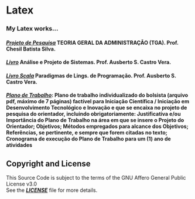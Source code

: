 # Latex

### My Latex works...

#### [***Projeto de Pesquisa***](/Latex-ADM/ADM21_2.pdf) TEORIA GERAL DA ADMINISTRAÇÃO (TGA). Prof. Chesil Batista Silva.

#### [***Livro***](/Latex-analise_e_projeto_de_sistemas/2022DanielTerraGomes-Sistema_remoto_de_carros_autonomos_.pdf) Análise e Projeto de Sistemas. Prof. Ausberto S. Castro Vera.

#### [***Livro Scala***](/Latex-scala/danielTerraGomes.pdf) Paradigmas de Lings. de Programação. Prof. Ausberto S. Castro Vera.

#### [***Plano de Trabalho***](plano_trabalho): Plano de trabalho individualizado do bolsista (arquivo pdf, máximo de 7 páginas) factível para Iniciação Científica / Iniciação em Desenvolvimento Tecnológico e Inovação e que se encaixa no projeto de pesquisa do orientador, incluindo obrigatoriamente: Justificativa e/ou Importância do Plano de Trabalho na área em que se insere o Projeto do Orientador; Objetivos; Métodos empregados para alcance dos Objetivos; Referências, se pertinente, e sempre que forem citadas no texto; Cronograma de execução do Plano de Trabalho para um (1) ano de atividades


## Copyright and License
This Source Code is subject to the terms of the GNU Affero General Public License v3.0  
See the [***LICENSE***](LICENSE) file for more details.

